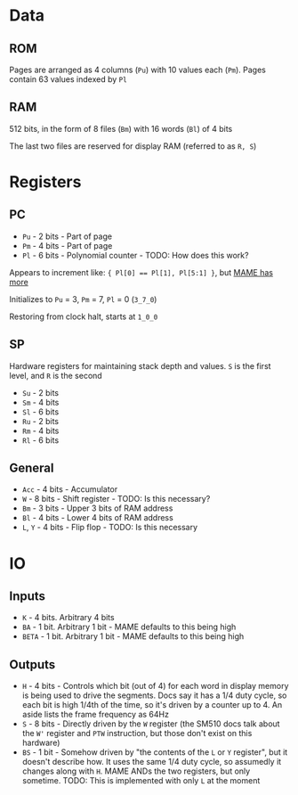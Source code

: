 # Data

## ROM

Pages are arranged as 4 columns (`Pu`) with 10 values each (`Pm`). Pages contain 63 values indexed by `Pl`

## RAM

512 bits, in the form of 8 files (`Bm`) with 16 words (`Bl`) of 4 bits

The last two files are reserved for display RAM (referred to as `R, S`)

# Registers

## PC

* `Pu` - 2 bits - Part of page
* `Pm` - 4 bits - Part of page
* `Pl` - 6 bits - Polynomial counter - TODO: How does this work?

Appears to increment like: `{ Pl[0] == Pl[1], Pl[5:1] }`, but [MAME has more](https://github.com/mamedev/mame/blob/master/src/devices/cpu/sm510/sm510base.cpp#L260)

Initializes to `Pu` = 3, `Pm` = 7, `Pl` = 0 (`3_7_0`)

Restoring from clock halt, starts at `1_0_0`

## SP

Hardware registers for maintaining stack depth and values. `S` is the first level, and `R` is the second

* `Su` - 2 bits
* `Sm` - 4 bits
* `Sl` - 6 bits
* `Ru` - 2 bits
* `Rm` - 4 bits
* `Rl` - 6 bits

## General

* `Acc` - 4 bits - Accumulator
* `W` - 8 bits - Shift register - TODO: Is this necessary?
* `Bm` - 3 bits - Upper 3 bits of RAM address
* `Bl` - 4 bits - Lower 4 bits of RAM address
* `L`, `Y` - 4 bits - Flip flop - TODO: Is this necessary

# IO

## Inputs

* `K` - 4 bits. Arbitrary 4 bits
* `BA` - 1 bit. Arbitrary 1 bit - MAME defaults to this being high
* `BETA` - 1 bit. Arbitrary 1 bit - MAME defaults to this being high

## Outputs

* `H` - 4 bits - Controls which bit (out of 4) for each word in display memory is being used to drive the segments. Docs say it has a 1/4 duty cycle, so each bit is high 1/4th of the time, so it's driven by a counter up to 4. An aside lists the frame frequency as 64Hz
* `S` - 8 bits - Directly driven by the `W` register (the SM510 docs talk about the `W'` register and `PTW` instruction, but those don't exist on this hardware)
* `BS` - 1 bit - Somehow driven by "the contents of the `L` or `Y` register", but it doesn't describe how. It uses the same 1/4 duty cycle, so assumedly it changes along with `H`. MAME ANDs the two registers, but only sometime. TODO: This is implemented with only `L` at the moment